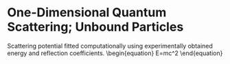 # One-Dimensional Quantum Scattering; Unbound Particles
Scattering potential fitted computationally using experimentally obtained energy and reflection coefficients.
\begin{equation}
E=mc^2
\end{equation}
